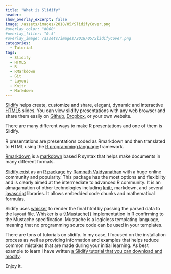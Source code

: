 ```yaml
---
title: "What is Slidify"
header:
show_overlay_excerpt: false
image: /assets/images/2018/05/SlidifyCover.png
#overlay_color: "#000"
#overlay_filter: "0.5"
#overlay_image: /assets/images/2018/05/SlidifyCover.png
categories:
  - Tutorial 
tags:
  - Slidify
  - HTML5
  - R
  - RMarkdown
  - Git
  - Layout
  - Knitr
  - Markdown
---
```



[Slidify](http://slidify.org/) helps create, customize and share, elegant,
dynamic and interactive [HTML5](https://en.wikipedia.org/wiki/HTML5) slides. You
can view slidify presentations with any web browser and share them easily on
[Github](https://github.com/), [Dropbox](https://www.dropbox.com/), or your own
website.

There are many different ways to make R presentations and one of them is
Slidify.

R presentations are presentations coded as Rmarkdown and then translated to HTML
using the [R programming language](https://www.r-project.org/) framework.

[Rmarkdown](https://rmarkdown.rstudio.com/) is a
[markdown](https://en.wikipedia.org/wiki/Markdown) based R syntax that helps
make documents in many different formats.

[Slidify exist](https://github.com/ramnathv/slidify) as an [R
package](https://www.datacamp.com/community/tutorials/r-packages-guide) by
[Ramnath Vaidyanathan](https://github.com/ramnathv/slidify) with a huge online
community and popularity. This package has the most options and flexibility and
is clearly aimed at the intermediate to advanced R community. It is an
almagamation of other technologies including [knitr](https://yihui.name/knitr/),
markdown, and several [javascript](https://www.javascript.com/) libraries. It
allows embedded code chunks and mathematical formulas.

Slidify uses [whisker](https://github.com/edwindj/whisker) to render the final
html by passing the parsed data to the layout file. Whisker is a
[{{Mustache}}](http://mustache.github.io/) implementation in R confirming to the
Mustache specification. Mustache is a logicless templating language, meaning
that no programming source code can be used in your templates.

There are tons of tutorials on slidify. In my case, I focused on the
installation process as well as providing information and examples that helps
reduce common mistakes that are made during your initial learning. As best
example to learn I have written [a Slidify tutorial that you can download and
modify](http://goyoambrosio.com/SlidifyTutorial/).

Enjoy it.

